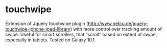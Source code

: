 touchwipe
=========

Extension of Jquery touchwipe plugin (http://www.netcu.de/jquery-touchwipe-iphone-ipad-library) with more control over tracking amount of swipe. Useful for smart scrollers, that "scroll" based on extent of swipe, especially in tablets. Tested on Galaxy 10.1.
